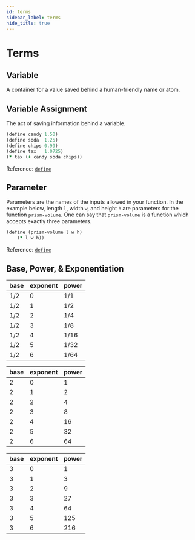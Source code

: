 ```yaml
---
id: terms
sidebar_label: terms
hide_title: true
---
```


# Terms

## Variable

A container for a value saved behind a human-friendly name or atom.

## Variable Assignment

The act of saving information behind a variable.

``` clojure
(define candy 1.50)
(define soda  1.25)
(define chips 0.99)
(define tax   1.0725)
(* tax (+ candy soda chips))
```

Reference: [`define`](define.md)

## Parameter

Parameters are the names of the inputs allowed in your function. In the example 
below, length `l`, width `w`, and height `h` are parameters for the function 
`prism-volume`. One can say that `prism-volume` is a function which accepts 
exactly three parameters.

``` clojure
(define (prism-volume l w h)
    (* l w h))
```

Reference: [`define`](define.md)

## Base, Power, & Exponentiation

base | exponent | power
---- | -------- | -----
1/2  | 0        | 1/1
1/2  | 1        | 1/2
1/2  | 2        | 1/4
1/2  | 3        | 1/8
1/2  | 4        | 1/16
1/2  | 5        | 1/32
1/2  | 6        | 1/64

base | exponent | power
---- | -------- | -----
2    | 0        | 1
2    | 1        | 2
2    | 2        | 4
2    | 3        | 8
2    | 4        | 16
2    | 5        | 32
2    | 6        | 64

base | exponent | power
---- | -------- | -----
3    | 0        | 1
3    | 1        | 3
3    | 2        | 9
3    | 3        | 27
3    | 4        | 64
3    | 5        | 125
3    | 6        | 216
